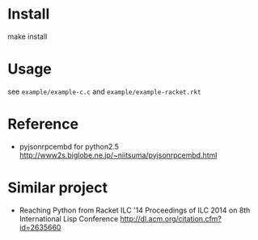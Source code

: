 # Install
make install

# Usage

see 
`example/example-c.c`
and
`example/example-racket.rkt`

# Reference

* pyjsonrpcembd for python2.5  http://www2s.biglobe.ne.jp/~niitsuma/pyjsonrpcembd.html 

# Similar project

* Reaching Python from Racket  ILC '14 Proceedings of ILC 2014 on 8th International Lisp Conference  http://dl.acm.org/citation.cfm?id=2635660

